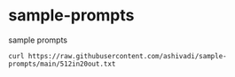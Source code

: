 # sample-prompts
sample prompts 

```
curl https://raw.githubusercontent.com/ashivadi/sample-prompts/main/512in20out.txt
```
